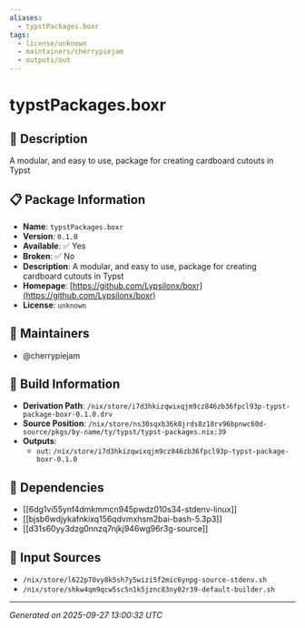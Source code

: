 ```yaml
---
aliases:
  - typstPackages.boxr
tags:
  - license/unknown
  - maintainers/cherrypiejam
  - outputs/out
---
```


# typstPackages.boxr

## 📝 Description

A modular, and easy to use, package for creating cardboard cutouts in Typst

## 📋 Package Information

- **Name**: `typstPackages.boxr`
- **Version**: `0.1.0`
- **Available**: ✅ Yes
- **Broken**: ✅ No
- **Description**: A modular, and easy to use, package for creating cardboard cutouts in Typst
- **Homepage**: [https://github.com/Lypsilonx/boxr](https://github.com/Lypsilonx/boxr)
- **License**: `unknown`
## 👥 Maintainers

- @cherrypiejam


## 🔧 Build Information

- **Derivation Path**: `/nix/store/i7d3hkizqwixqjm9cz846zb36fpcl93p-typst-package-boxr-0.1.0.drv`
- **Source Position**: `/nix/store/ns30sqxb36k8jrds8z18rv96bpnwc60d-source/pkgs/by-name/ty/typst/typst-packages.nix:39`
- **Outputs**:
  - `out`:  `/nix/store/i7d3hkizqwixqjm9cz846zb36fpcl93p-typst-package-boxr-0.1.0`

## 🔗 Dependencies

- [[6dg1vi55ynf4dmkmmcn945pwdz010s34-stdenv-linux]]
- [[bjsb6wdjykafnkixq156qdvmxhsm2bai-bash-5.3p3]]
- [[d31s60yy3dzg0nnzq7njkj946wg96r3g-source]]

## 📁 Input Sources

- `/nix/store/l622p70vy8k5sh7y5wizi5f2mic6ynpg-source-stdenv.sh`
- `/nix/store/shkw4qm9qcw5sc5n1k5jznc83ny02r39-default-builder.sh`

---
*Generated on 2025-09-27 13:00:32 UTC*
